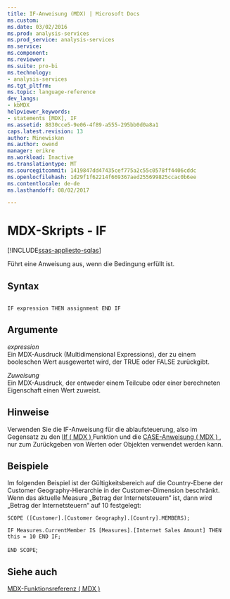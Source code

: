 ```yaml
---
title: IF-Anweisung (MDX) | Microsoft Docs
ms.custom: 
ms.date: 03/02/2016
ms.prod: analysis-services
ms.prod_service: analysis-services
ms.service: 
ms.component: 
ms.reviewer: 
ms.suite: pro-bi
ms.technology:
- analysis-services
ms.tgt_pltfrm: 
ms.topic: language-reference
dev_langs:
- kbMDX
helpviewer_keywords:
- statements [MDX], IF
ms.assetid: 8830cce5-9e06-4f89-a555-295bb0d0a8a1
caps.latest.revision: 13
author: Minewiskan
ms.author: owend
manager: erikre
ms.workload: Inactive
ms.translationtype: MT
ms.sourcegitcommit: 1419847dd47435cef775a2c55c0578ff4406cddc
ms.openlocfilehash: 1d29f1f62214f669367aed255699825ccac0b6ee
ms.contentlocale: de-de
ms.lasthandoff: 08/02/2017

---
```

# <a name="mdx-scripting---if"></a>MDX-Skripts - IF
[!INCLUDE[ssas-appliesto-sqlas](../includes/ssas-appliesto-sqlas.md)]

  Führt eine Anweisung aus, wenn die Bedingung erfüllt ist.  
  
## <a name="syntax"></a>Syntax  
  
```  
  
IF expression THEN assignment END IF  
```  
  
## <a name="arguments"></a>Argumente  
 *expression*  
 Ein MDX-Ausdruck (Multidimensional Expressions), der zu einem booleschen Wert ausgewertet wird, der TRUE oder FALSE zurückgibt.  
  
 *Zuweisung*  
 Ein MDX-Ausdruck, der entweder einem Teilcube oder einer berechneten Eigenschaft einen Wert zuweist.  
  
## <a name="remarks"></a>Hinweise  
 Verwenden Sie die IF-Anweisung für die ablaufsteuerung, also im Gegensatz zu den [IIf &#40; MDX &#41; ](../mdx/iif-mdx.md) Funktion und die [CASE-Anweisung &#40; MDX &#41; ](../mdx/case-statement-mdx.md) , nur zum Zurückgeben von Werten oder Objekten verwendet werden kann.  
  
## <a name="examples"></a>Beispiele  
 Im folgenden Beispiel ist der Gültigkeitsbereich auf die Country-Ebene der Customer Geography-Hierarchie in der Customer-Dimension beschränkt. Wenn das aktuelle Measure „Betrag der Internetsteuern“ ist, dann wird „Betrag der Internetsteuern“ auf 10 festgelegt:  
  
 `SCOPE ([Customer].[Customer Geography].[Country].MEMBERS);`  
  
 `IF Measures.CurrentMember IS [Measures].[Internet Sales Amount] THEN this = 10 END IF;`  
  
 `END SCOPE`;  
  
## <a name="see-also"></a>Siehe auch  
 [MDX-Funktionsreferenz &#40; MDX &#41;](../mdx/mdx-function-reference-mdx.md)  
  
  

